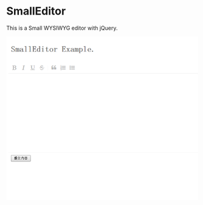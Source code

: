 # SmallEditor
This is a Small WYSIWYG editor with jQuery.

<img src="https://raw.githubusercontent.com/uudui/SmallEditor/master/dist/images/SmallEditor.png" width="600" />
